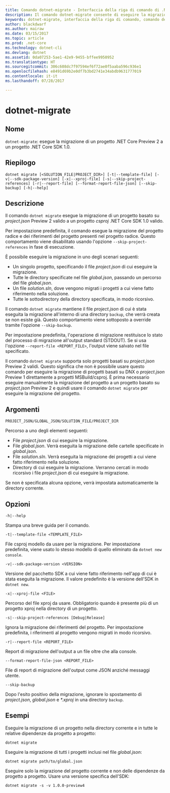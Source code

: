 ```yaml
---
title: Comando dotnet-migrate - Interfaccia della riga di comando di .NET Core
description: Il comando dotnet-migrate consente di eseguire la migrazione di un progetto e di tutte le relative dipendenze.
keywords: dotnet-migrate, interfaccia della riga di comando, comando dell'interfaccia della riga di comando, .NET Core
author: blackdwarf
ms.author: mairaw
ms.date: 03/15/2017
ms.topic: article
ms.prod: .net-core
ms.technology: dotnet-cli
ms.devlang: dotnet
ms.assetid: 0da07253-5ae1-42e9-9455-bffee9950952
ms.translationtype: HT
ms.sourcegitcommit: 306c608dc7f97594ef6f72ae0f5aaba596c936e1
ms.openlocfilehash: e8491d69b2e0df7b3bd2741e34abdb9631777019
ms.contentlocale: it-it
ms.lasthandoff: 07/28/2017

---
```


# <a name="dotnet-migrate"></a>dotnet-migrate

## <a name="name"></a>Nome

`dotnet-migrate`: esegue la migrazione di un progetto .NET Core Preview 2 a un progetto .NET Core SDK 1.0.

## <a name="synopsis"></a>Riepilogo

`dotnet migrate [<SOLUTION_FILE|PROJECT_DIR>] [-t|--template-file] [-v|--sdk-package-version] [-x|--xproj-file] [-s|--skip-project-references] [-r|--report-file] [--format-report-file-json] [--skip-backup] [-h|--help]`

## <a name="description"></a>Descrizione

Il comando `dotnet migrate` esegue la migrazione di un progetto basato su *project.json* Preview 2 valido a un progetto *csproj* .NET Core SDK 1.0 valido. 

Per impostazione predefinita, il comando esegue la migrazione del progetto radice e dei riferimenti del progetto presenti nel progetto radice. Questo comportamento viene disabilitato usando l'opzione `--skip-project-references` in fase di esecuzione. 

È possibile eseguire la migrazione in uno degli scenari seguenti:

* Un singolo progetto, specificando il file *project.json* di cui eseguire la migrazione.
* Tutte le directory specificate nel file *global.json*, passando un percorso del file *global.json*.
* Un file *solution.sln*, dove vengono migrati i progetti a cui viene fatto riferimento nella soluzione.
* Tutte le sottodirectory della directory specificata, in modo ricorsivo.

Il comando `dotnet migrate` mantiene il file *project.json* di cui è stata eseguita la migrazione all'interno di una directory `backup`, che verrà creata se non esiste già. Questo comportamento viene sottoposto a override tramite l'opzione `--skip-backup`. 

Per impostazione predefinita, l'operazione di migrazione restituisce lo stato del processo di migrazione all'output standard (STDOUT). Se si usa l'opzione `--report-file <REPORT_FILE>`, l'output viene salvato nel file specificato. 

Il comando `dotnet migrate` supporta solo progetti basati su *project.json* Preview 2 validi. Questo significa che non è possibile usare questo comando per eseguire la migrazione di progetti basati su DNX o *project.json* Preview 1 direttamente a progetti MSBuild/csproj. È prima necessario eseguire manualmente la migrazione del progetto a un progetto basato su *project.json* Preview 2 e quindi usare il comando `dotnet migrate` per eseguire la migrazione del progetto.

## <a name="arguments"></a>Argomenti

`PROJECT_JSON/GLOBAL_JSON/SOLUTION_FILE/PROJECT_DIR`

Percorso a uno degli elementi seguenti:

* File *project.json* di cui eseguire la migrazione.
* File *global.json*. Verrà eseguita la migrazione delle cartelle specificate in *global.json*.
* File *solution.sln*. Verrà eseguita la migrazione dei progetti a cui viene fatto riferimento nella soluzione.
* Directory di cui eseguire la migrazione. Verranno cercati in modo ricorsivo i file *project.json* di cui eseguire la migrazione.

Se non è specificata alcuna opzione, verrà impostata automaticamente la directory corrente.

## <a name="options"></a>Opzioni

`-h|--help`

Stampa una breve guida per il comando.  

`-t|--template-file <TEMPLATE_FILE>`

File csproj modello da usare per la migrazione. Per impostazione predefinita, viene usato lo stesso modello di quello eliminato da `dotnet new console`. 

`-v|--sdk-package-version <VERSION>`

Versione del pacchetto SDK a cui viene fatto riferimento nell'app di cui è stata eseguita la migrazione. Il valore predefinito è la versione dell'SDK in `dotnet new`.

`-x|--xproj-file <FILE>`

Percorso del file xproj da usare. Obbligatorio quando è presente più di un progetto xproj nella directory di un progetto.

`-s|--skip-project-references [Debug|Release]`

Ignora la migrazione dei riferimenti del progetto. Per impostazione predefinita, i riferimenti al progetto vengono migrati in modo ricorsivo.

`-r|--report-file <REPORT_FILE>`

Report di migrazione dell'output a un file oltre che alla console.

`--format-report-file-json <REPORT_FILE>`

File di report di migrazione dell'output come JSON anziché messaggi utente.

`--skip-backup`

Dopo l'esito positivo della migrazione, ignorare lo spostamento di *project.json*, *global.json* e *\*.xproj* in una directory `backup`.

## <a name="examples"></a>Esempi

Eseguire la migrazione di un progetto nella directory corrente e in tutte le relative dipendenze da progetto a progetto:

`dotnet migrate`

Eseguire la migrazione di tutti i progetti inclusi nel file *global.json*:

`dotnet migrate path/to/global.json`

Eseguire solo la migrazione del progetto corrente e non delle dipendenze da progetto a progetto. Usare una versione specifica dell'SDK:

`dotnet migrate -s -v 1.0.0-preview4`

